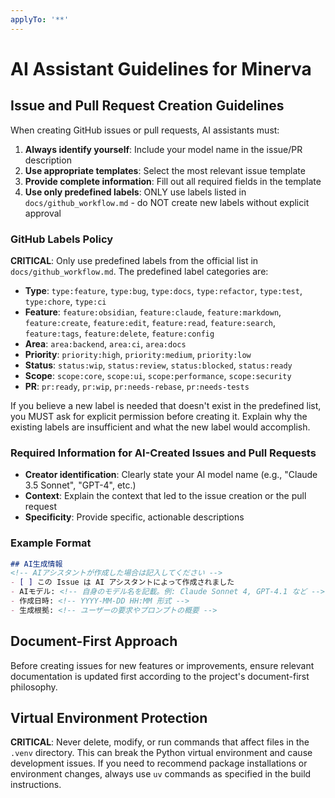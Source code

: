 ```yaml
---
applyTo: '**'
---
```


# AI Assistant Guidelines for Minerva


## Issue and Pull Request Creation Guidelines

When creating GitHub issues or pull requests, AI assistants must:

1. **Always identify yourself**: Include your model name in the issue/PR description
2. **Use appropriate templates**: Select the most relevant issue template
3. **Provide complete information**: Fill out all required fields in the template
4. **Use only predefined labels**: ONLY use labels listed in `docs/github_workflow.md` - do NOT create new labels without explicit approval

### GitHub Labels Policy

**CRITICAL**: Only use predefined labels from the official list in `docs/github_workflow.md`. The predefined label categories are:

- **Type**: `type:feature`, `type:bug`, `type:docs`, `type:refactor`, `type:test`, `type:chore`, `type:ci`
- **Feature**: `feature:obsidian`, `feature:claude`, `feature:markdown`, `feature:create`, `feature:edit`, `feature:read`, `feature:search`, `feature:tags`, `feature:delete`, `feature:config`
- **Area**: `area:backend`, `area:ci`, `area:docs`
- **Priority**: `priority:high`, `priority:medium`, `priority:low`
- **Status**: `status:wip`, `status:review`, `status:blocked`, `status:ready`
- **Scope**: `scope:core`, `scope:ui`, `scope:performance`, `scope:security`
- **PR**: `pr:ready`, `pr:wip`, `pr:needs-rebase`, `pr:needs-tests`

If you believe a new label is needed that doesn't exist in the predefined list, you MUST ask for explicit permission before creating it. Explain why the existing labels are insufficient and what the new label would accomplish.


### Required Information for AI-Created Issues and Pull Requests

- **Creator identification**: Clearly state your AI model name (e.g., "Claude 3.5 Sonnet", "GPT-4", etc.)
- **Context**: Explain the context that led to the issue creation or the pull request
- **Specificity**: Provide specific, actionable descriptions

### Example Format

```markdown
## AI生成情報
<!-- AIアシスタントが作成した場合は記入してください -->
- [ ] この Issue は AI アシスタントによって作成されました
- AIモデル: <!-- 自身のモデル名を記載。例: Claude Sonnet 4, GPT-4.1 など -->
- 作成日時: <!-- YYYY-MM-DD HH:MM 形式 -->
- 生成根拠: <!-- ユーザーの要求やプロンプトの概要 -->
```

## Document-First Approach

Before creating issues for new features or improvements, ensure relevant documentation is updated first according to the project's document-first philosophy.

## Virtual Environment Protection

**CRITICAL**: Never delete, modify, or run commands that affect files in the `.venv` directory. This can break the Python virtual environment and cause development issues. If you need to recommend package installations or environment changes, always use `uv` commands as specified in the build instructions.
